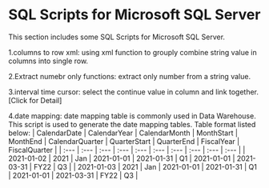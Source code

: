 # SQL Scripts for Microsoft SQL Server
This section includes some SQL Scripts for Microsoft SQL Server.

1.columns to row xml: using xml function to grouply combine string value in columns into single row.

2.Extract numebr only functions: extract only number from a string value.

3.interval time cursor: select the continue value in column and link together. [Click for Detail]  

4.date mapping: date mapping table is commonly used in Data Warehouse. This script is used to generate the date mapping tables.
Table format listed below:
| CalendarDate | CalendarYear | CalendarMonth | MonthStart | MonthEnd | CalendarQuarter | QuarterStart | QuarterEnd | FiscalYear | FiscalQuarter |
| :--- | :--- | :--- | :--- | :--- | :--- | :--- | :--- | :--- | :--- |
| 2021-01-02 | 2021 | Jan | 2021-01-01 | 2021-01-31 | Q1 | 2021-01-01 | 2021-03-31 | FY22 | Q3 |
| 2021-01-03 | 2021 | Jan | 2021-01-01 | 2021-01-31 | Q1 | 2021-01-01 | 2021-03-31 | FY22 | Q3 |

